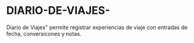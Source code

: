 # DIARIO-DE-VIAJES-
 Diario de Viajes" permite registrar experiencias de viaje con entradas de fecha, conversicones y notas.
